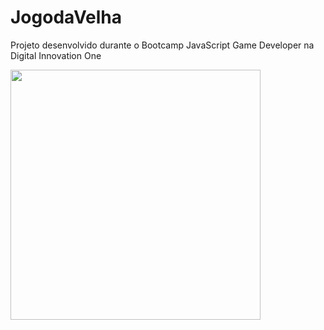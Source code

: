 # JogodaVelha
Projeto desenvolvido durante o Bootcamp JavaScript Game Developer na Digital Innovation One

<img height="400" src="https://user-images.githubusercontent.com/67704261/123886557-1a68ea00-d926-11eb-9d7e-fa3f54912214.png" />

